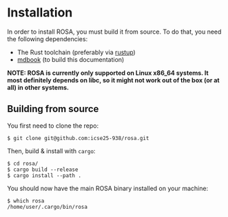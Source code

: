 # Installation

In order to install ROSA, you must build it from source. To do that, you need the following
dependencies:

- The Rust toolchain (preferably via [rustup](https://rustup.rs/))
- [mdbook](https://github.com/rust-lang/mdBook) (to build this documentation)

**NOTE: ROSA is currently only supported on Linux x86_64 systems. It most definitely depends on
libc, so it might not work out of the box (or at all) in other systems.**


## Building from source

You first need to clone the repo:
```console
$ git clone git@github.com:icse25-938/rosa.git
```

Then, build & install with `cargo`:
```console
$ cd rosa/
$ cargo build --release
$ cargo install --path .
```

You should now have the main ROSA binary installed on your machine:
```console
$ which rosa
/home/user/.cargo/bin/rosa
```
